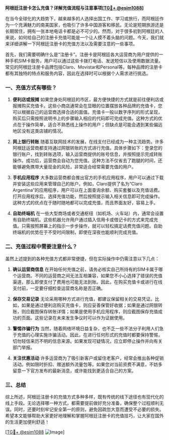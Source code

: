 **阿根廷注册卡怎么充值？详解充值流程与注意事项[[TG💪+ @esim1088](https://t.me/s/esim1088)]**

在当今全球化的大趋势下，越来越多的人选择出国工作、学习或旅行，而阿根廷作为一个充满魅力的南美国家，也吸引了许多中国游客和移民。无论是短期旅游还是长期居住，拥有一张本地电话卡都是必不可少的。然而，对于很多初到阿根廷的人来说，如何给自己的注册卡充值可能是一个让人摸不着头脑的问题。今天，我们就来详细讲解一下阿根廷注册卡的充值方法以及需要注意的一些事项。

首先，我们需要明确什么是“注册卡”。注册卡是阿根廷各大运营商为用户提供的一种手机SIM卡服务，用户可以通过这些卡拨打电话、发送短信以及使用数据流量。常见的阿根廷注册卡品牌包括Claro、Movistar和Personal等。每种品牌的注册卡都有其独特的特点和服务内容，因此在选择时可以根据个人需求进行挑选。

### 一、充值方式有哪些？

1. **便利店或报摊**
   如果您身处阿根廷的市区，最方便快捷的方式就是前往便利店或报摊购买充值卡。这些小商店通常会在显眼的位置摆放各种品牌的充值卡，您可以根据自己的运营商选择合适的面值。充值卡一般以数字序列的形式呈现，购买后只需按照说明书上的步骤输入相应的代码即可完成充值。这种方式的优点在于操作简单，适合不熟悉线上操作的用户；但缺点是可能会遇到某些偏远地区没有这类店铺的情况。

2. **网上银行转账**
   随着互联网技术的发展，在线支付已经成为一种主流趋势。许多阿根廷运营商都支持通过网银转账的方式进行充值。具体步骤如下：登录您的银行账户，找到转账选项，输入运营商提供的账号信息，并按照提示完成转账操作。成功后，运营商会自动为您充值。这种方法不仅省去了跑腿的时间，还能够避免携带大量现金的风险，非常适合经常需要充值的用户。

3. **手机应用程序**
   大多数运营商都会推出官方的手机应用程序，用户可以通过下载并安装这些应用来管理自己的账户。例如，Claro提供了名为“Claro Argentina”的应用程序，用户可以在上面查询余额、购买套餐以及充值话费。打开应用程序后，选择充值功能，然后按照提示输入相关信息即可完成操作。这种方式的优点在于随时随地都可以完成充值，而且界面友好，容易上手。

4. **自助终端机**
   在一些大型商场或者交通枢纽（如机场、火车站）内，通常会设置有自助终端机。这些机器允许用户通过插入信用卡或借记卡的方式来完成充值。只需按照屏幕上的指示一步步操作，就可以轻松搞定话费充值问题。自助终端机的优势在于不受时间限制，即使在深夜也能顺利完成充值。

### 二、充值过程中需要注意什么？

虽然上述提到的各种充值方式都非常便捷，但在实际操作中仍需注意以下几点：

1. **确认运营商信息**
   在开始任何充值之前，请务必核实自己所持有的SIM卡属于哪个运营商。不同的运营商之间无法互相兼容，如果您不小心选择了错误的充值渠道，那么即使支付了费用也可能无法到账。因此，在购买充值卡或进行在线支付前，一定要仔细检查运营商名称是否正确。

2. **保存交易记录**
   无论采用哪种方式进行充值，都建议保留相关的交易凭证。比如，如果是通过便利店购买充值卡，则应妥善保管好收据；如果是通过网银转账，则应截图保存转账详情；如果是使用手机应用程序，则应截图保存充值成功的页面。这些记录在未来发生争议时可以作为证据使用。

3. **警惕诈骗行为**
   当然，随着网络环境日益复杂，也不乏一些不法分子利用人们急于充值的心理实施诈骗活动。因此，在进行任何形式的充值时都要保持警惕，切勿轻信来历不明的信息来源。如果发现可疑情况，应立即停止操作并向有关部门举报。

4. **关注优惠活动**
   许多运营商为了吸引新客户或留住老客户，经常会推出各种促销活动。例如限时折扣、赠送额外流量包等。如果您对当前资费不满意，不妨多留意一下官方发布的最新消息，或许能找到更适合自己的方案。

### 三、总结

综上所述，阿根廷注册卡的充值方式多种多样，既有传统的线下途径也有现代化的线上手段。无论选择哪一种方式，都需要提前做好充分准备，确保整个过程顺利无误。同时，还要时刻牢记安全第一的原则，避免因疏忽大意而遭受不必要的损失。希望本文能够帮助大家更好地理解和掌握阿根廷注册卡的充值技巧，让大家在国外的生活更加便利舒适！

[[TG💪+ @esim1088](https://t.me/s/esim1088) ![Image](https://i.postimg.cc/4NQfJmqS/Snipaste-2025-05-13-00-14-12.png)]